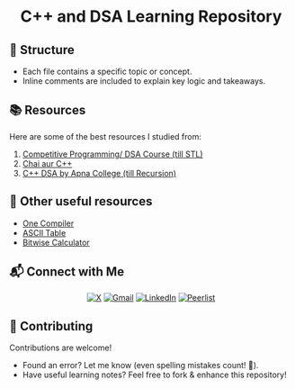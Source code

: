 <h1 align="center">C++ and DSA Learning Repository</h1>

## 📂 Structure
- Each file contains a specific topic or concept.
- Inline comments are included to explain key logic and takeaways.

## 📚 Resources
Here are some of the best resources I studied from: 

1. [Competitive Programming/ DSA Course (till STL)](https://www.youtube.com/playlist?list=PLauivoElc3ggagradg8MfOZreCMmXMmJ-)
2. [Chai aur C++](https://www.youtube.com/playlist?list=PLu71SKxNbfoCPfgKZS8UE0MDuwiKvL8zi)
3. [C++ DSA by Apna College (till Recursion)](https://developer.mozilla.org/en-US/docs/Web/JavaScript)

## 🔗 Other useful resources
- [One Compiler](https://onecompiler.com/cpp)
- [ASCII Table](https://www.asciitable.com/)
- [Bitwise Calculator](https://tc39.es/ecma262/)

## 📬 Connect with Me  
  
<div align="center">

[![X](https://img.shields.io/badge/X-%23000000.svg?logo=X&logoColor=white)](https://twitter.com/VishalKapgate)
[![Gmail](https://img.shields.io/badge/Gmail-D14836?logo=gmail&logoColor=white)](mailto:vishaldk26@gmail.com)
[![LinkedIn](https://custom-icon-badges.demolab.com/badge/LinkedIn-0A66C2?logo=linkedin-white&logoColor=fff)](https://linkedin.com/in/vishalkapgate)
[![Peerlist](https://img.shields.io/badge/-Peerlist-00AA45?style=flat&logo=peerlist&logoColor=white)](https://peerlist.io/vishalkapgate)

</div>

## 🤝 Contributing
Contributions are welcome!  

- Found an error? Let me know (even spelling mistakes count! 📝).  
- Have useful learning notes? Feel free to fork & enhance this repository!
